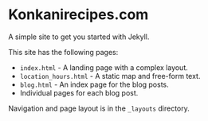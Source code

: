 Konkanirecipes.com
==================


A simple site to get you started with Jekyll.
 
This site has the following pages:

  * `index.html` - A landing page with a complex layout.
  * `location_hours.html` - A static map and free-form text.
  * `blog.html` - An index page for the blog posts.
  * Individual pages for each blog post.

Navigation and page layout is in the `_layouts` directory.


